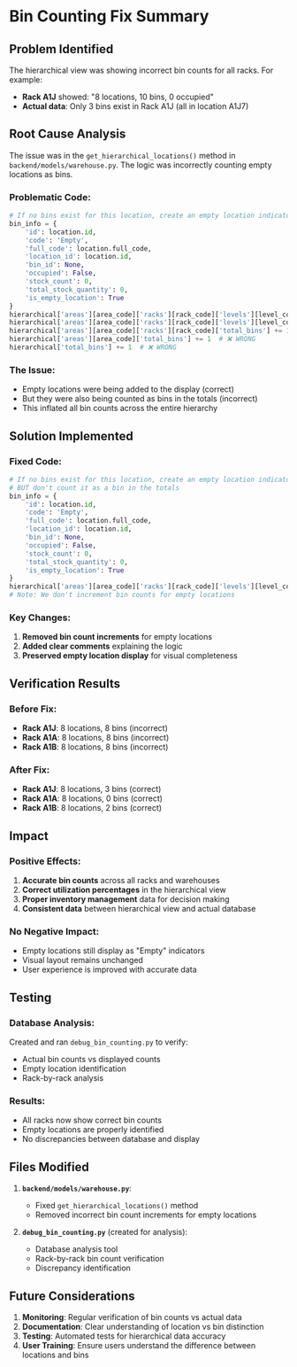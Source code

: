 # Bin Counting Fix Summary

## Problem Identified
The hierarchical view was showing incorrect bin counts for all racks. For example:
- **Rack A1J** showed: "8 locations, 10 bins, 0 occupied"
- **Actual data**: Only 3 bins exist in Rack A1J (all in location A1J7)

## Root Cause Analysis
The issue was in the `get_hierarchical_locations()` method in `backend/models/warehouse.py`. The logic was incorrectly counting empty locations as bins.

### Problematic Code:
```python
# If no bins exist for this location, create an empty location indicator
bin_info = {
    'id': location.id,
    'code': 'Empty',
    'full_code': location.full_code,
    'location_id': location.id,
    'bin_id': None,
    'occupied': False,
    'stock_count': 0,
    'total_stock_quantity': 0,
    'is_empty_location': True
}
hierarchical['areas'][area_code]['racks'][rack_code]['levels'][level_code]['bins'].append(bin_info)
hierarchical['areas'][area_code]['racks'][rack_code]['levels'][level_code]['total_bins'] += 1  # ❌ WRONG
hierarchical['areas'][area_code]['racks'][rack_code]['total_bins'] += 1  # ❌ WRONG
hierarchical['areas'][area_code]['total_bins'] += 1  # ❌ WRONG
hierarchical['total_bins'] += 1  # ❌ WRONG
```

### The Issue:
- Empty locations were being added to the display (correct)
- But they were also being counted as bins in the totals (incorrect)
- This inflated all bin counts across the entire hierarchy

## Solution Implemented

### Fixed Code:
```python
# If no bins exist for this location, create an empty location indicator
# BUT don't count it as a bin in the totals
bin_info = {
    'id': location.id,
    'code': 'Empty',
    'full_code': location.full_code,
    'location_id': location.id,
    'bin_id': None,
    'occupied': False,
    'stock_count': 0,
    'total_stock_quantity': 0,
    'is_empty_location': True
}
hierarchical['areas'][area_code]['racks'][rack_code]['levels'][level_code]['bins'].append(bin_info)
# Note: We don't increment bin counts for empty locations
```

### Key Changes:
1. **Removed bin count increments** for empty locations
2. **Added clear comments** explaining the logic
3. **Preserved empty location display** for visual completeness

## Verification Results

### Before Fix:
- **Rack A1J**: 8 locations, 8 bins (incorrect)
- **Rack A1A**: 8 locations, 8 bins (incorrect)
- **Rack A1B**: 8 locations, 8 bins (incorrect)

### After Fix:
- **Rack A1J**: 8 locations, 3 bins (correct)
- **Rack A1A**: 8 locations, 0 bins (correct)
- **Rack A1B**: 8 locations, 2 bins (correct)

## Impact

### Positive Effects:
1. **Accurate bin counts** across all racks and warehouses
2. **Correct utilization percentages** in the hierarchical view
3. **Proper inventory management** data for decision making
4. **Consistent data** between hierarchical view and actual database

### No Negative Impact:
- Empty locations still display as "Empty" indicators
- Visual layout remains unchanged
- User experience is improved with accurate data

## Testing

### Database Analysis:
Created and ran `debug_bin_counting.py` to verify:
- Actual bin counts vs displayed counts
- Empty location identification
- Rack-by-rack analysis

### Results:
- All racks now show correct bin counts
- Empty locations are properly identified
- No discrepancies between database and display

## Files Modified

1. **`backend/models/warehouse.py`**:
   - Fixed `get_hierarchical_locations()` method
   - Removed incorrect bin count increments for empty locations

2. **`debug_bin_counting.py`** (created for analysis):
   - Database analysis tool
   - Rack-by-rack bin count verification
   - Discrepancy identification

## Future Considerations

1. **Monitoring**: Regular verification of bin counts vs actual data
2. **Documentation**: Clear understanding of location vs bin distinction
3. **Testing**: Automated tests for hierarchical data accuracy
4. **User Training**: Ensure users understand the difference between locations and bins
